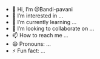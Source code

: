 - 👋 Hi, I’m @Bandi-pavani
- 👀 I’m interested in ...
- 🌱 I’m currently learning ...
- 💞️ I’m looking to collaborate on ...
- 📫 How to reach me ...
- 😄 Pronouns: ...
- ⚡ Fun fact: ...

<!---
Bandi-pavani/Bandi-pavani is a ✨ special ✨ repository because its `README.md` (this file) appears on your GitHub profile.
You can click the Preview link to take a look at your changes.
--->
